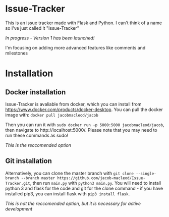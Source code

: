 # Issue-Tracker
This is an issue tracker made with Flask and Python. I can't think of a name so I've just called it  "Issue-Tracker"

*In progress - Version 1 has been launched!*

I'm focusing on adding more advanced features like comments and milestones

# Installation

## Docker installation

Issue-Tracker is avaliable from docker, which you can install from https://www.docker.com/products/docker-desktop. You can pull the docker image with: `docker pull jacobmacleod/jacob`

Then you can run it with `sudo docker run -p 5000:5000 jacobmacleod/jacob`, then navigate to http://localhost:5000/. Please note that you may need to run these commands as sudo!

*This is the reccomended option*

## Git installation

Alternatively, you can clone the master branch with `git clone --single-branch --branch master https://github.com/jacob-macleod/Issue-Tracker.git`, then run `main.py` with `python3 main.py`. You will need to install python 3 and flask for the code and git for the clone command - if you have installed pip3, you can install flask with `pip3 install flask`.

*This is not the reccomended option, but it is necessary for active development*
